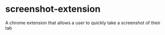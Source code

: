 # screenshot-extension
 A chrome extension that allows a user to quickly take a screenshot of their tab
